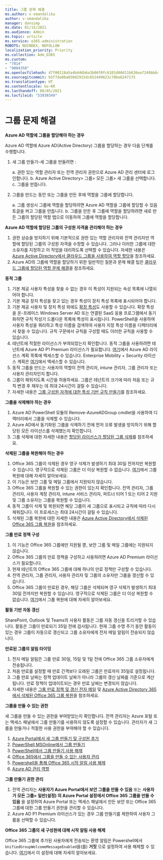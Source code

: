 ```yaml
---
title: 그룹 문제 해결
ms.author: v-smandalika
author: v-smandalika
manager: dansimp
ms.date: 01/15/2021
ms.audience: Admin
ms.topic: article
ms.service: o365-administration
ROBOTS: NOINDEX, NOFOLLOW
localization_priority: Priority
ms.collection: Adm_O365
ms.custom:
- "7814"
- "9004358"
ms.openlocfilehash: 47f00118a5a4b446b6a3b06f0fc6101d00d11b626eaf249bb6ca962a55f7f4d6
ms.sourcegitcommit: b5f7da89a650d2915dc652449623c78be6247175
ms.translationtype: HT
ms.contentlocale: ko-KR
ms.lasthandoff: 08/05/2021
ms.locfileid: "53939349"
---
```

# <a name="troubleshoot-group-issues"></a>그룹 문제 해결

**Azure AD 역할에 그룹을 할당해야 하는 경우**

Azure AD 역할에 Azure AD(Active Directory) 그룹을 할당하는 경우 다음 단계를 수행합니다.

1. 새 그룹 만들기-새 그룹을 만들려면 :

    a. 권한 있는 역할 관리자 또는 전역 관리자 권한으로 Azure AD 관리 센터에 로그인합니다. 
    b. Azure Active Directory> 그룹> 모든 그룹> 새 그룹을 선택합니다. 
    c. 그룹을 만듭니다.

2. 그룹을 만드는 동안 또는 그룹을 만든 후에 역할을 그룹에 할당합니다.

    a. 그룹 생성시 그룹에 역할을 할당하려면 Azure AD 역할을 그룹에 할당할 수 있음 토글을 켜고 그룹을 만듭니다.
    b. 그룹을 만든 후 그룹에 역할을 할당하려면 새로 만든 그룹의 할당된 역할 탭으로 이동하여 그룹에 역할을 할당합니다.

**Azure AD 역할에 할당된 그룹의 구성원 자격을 관리해야 하는 경우**

1. 권한 상승을 방지하기 위해 기본적으로 권한 있는 역할 관리자와 전역 관리자만 역할에 할당된 그룹의 구성원 자격을 수정할 수 있습니다. 그러나 이러한 그룹에 대한 소유자를 지정하고 이 작업을 대리하도록 선택할 수 있습니다. 자세한 내용은 [Azure Active Directory에서 클라우드 그룹을 사용하여 역할 할당](https://docs.microsoft.com/azure/active-directory/roles/groups-concept)을 참조하세요.
2. Azure AD의 그룹에 역할을 할당하기 위한 일반적인 질문과 문제 해결 팁은 [클라우드 그룹에 할당된 역할 문제 해결](https://docs.microsoft.com/azure/active-directory/roles/groups-faq-troubleshooting)을 참조하세요.

**동적 그룹**

1. 기본 제공 사용자 특성을 찾을 수 없는 경우 이 특성이 지원되는 속성 목록에 나열되어야 합니다.
2. 기본 제공 장치 특성을 찾고 있는 경우 특성이 장치 특성 목록에 표시되어야 합니다. 
3. 기본 제공 사용자 및 장치 특성 외에도 [확장 특성](https://docs.microsoft.com/azure/active-directory/enterprise-users/groups-dynamic-membership#extension-properties-and-custom-extension-properties)도 사용할 수 있습니다. 확장 특성을 온-프레미스 Windows Server AD 또는 연결된 SaaS 응용 프로그램에서 동기화하면 규칙 작성기 드롭다운 목록에 특성이 표시됩니다. PowerShell을 사용하여 사용자 특성을 쿼리하고 특성 이름을 검색하여 사용자 지정 특성 이름을 디렉터리에서 찾을 수 있습니다. 규칙 구문에서 규칙을 구성할 때도 이러한 규칙을 사용할 수 있습니다.
4. 테넌트에 적절한 라이선스가 부여되었는지 확인합니다. 동적 그룹을 사용하려면 테넌트에 Azure AD P1 Premium 라이선스가 필요합니다. [여기](https://azure.microsoft.com/pricing/details/active-directory/)에서 Azure AD 라이선스 계획 목록에 액세스할 수 있습니다. Enterprise Mobility + Security 라이선스 계획은 [여기](https://www.microsoft.com/microsoft-365/enterprise-mobility-security/compare-plans-and-pricing)에서 액세스할 수 있습니다.
5. 동적 그룹을 만드는 사용자의 역할이 전역 관리자, intune 관리자, 그룹 관리자 또는 사용자 관리자인지 합니다.
6. 그룹이 채워지도록 시간을 허용하세요. 그룹은 테넌트의 크기에 따라 처음 또는 규칙 변경 후 채우는 데 최대 24시간이 걸릴 수 있습니다.
7. 자세한 내용은 [그룹 구성원 자격에 대한 특성 기반 규칙 만들기](https://docs.microsoft.com/azure/active-directory/enterprise-users/groups-dynamic-membership)를 참조하세요.

**그룹을 삭제해야 하는 경우**

1. Azure AD PowerShell 모듈의 Remove-AzureADGroup cmdlet을 사용하여 디렉터리에서 그룹을 삭제할 수 있습니다.
2. Azure AD에서 동기화된 그룹을 삭제하기 전에 먼저 오류 발생을 방지하기 위해 할당된 모든 라이선스를 삭제했는지 확인합니다.
3. 그룹 삭제에 대한 자세한 내용은 [할당된 라이선스가 할당된 그룹 삭제](https://docs.microsoft.com/azure/active-directory/enterprise-users/licensing-group-advanced#deleting-a-group-with-an-assigned-license)를 참조하세요.

**삭제된 그룹을 복원해야 하는 경우**

1. Office 365 그룹이 삭제된 경우 영구 삭제가 발생하기 최대 30일 전까지만 복원할 수 있습니다. 영구적으로 삭제된 그룹은 더 이상 복원할 수 없습니다. [여기](https://docs.microsoft.com/azure/active-directory/enterprise-users/groups-restore-deleted)에서 그룹 복원에 대해 자세히 알아보세요.
2. 이 기능은 보안 그룹 및 메일 그룹에서 지원되지 않습니다.
3. Office 365 그룹을 복원할 수 있는 권한이 있는지 확인합니다. 전역 관리자, 그룹 관리자, 사용자 계정 관리자, intune 서비스 관리자, 파트너 티어 1 또는 티어 2 지원 및 그룹 소유자는 그룹을 복원할 수 있습니다.
4. 동적 그룹이 삭제 및 복원되면 해당 그룹이 새 그룹으로 표시되고 규칙에 따라 다시 채워집니다. 이 프로세스는 최대 24시간이 걸릴 수 있습니다.
5. 삭제된 그룹 복원에 대한 자세한 내용은 [Azure Active Directory에서 삭제된 Office 365 그룹 복원](https://docs.microsoft.com/azure/active-directory/enterprise-users/groups-restore-deleted)을 참조하세요.

**그룹 만료 정책 구성**

1. 이 기능은 Office 365 그룹에만 지원될 뿐, 보안 그룹 및 메일 그룹에는 지원되지 않습니다.
2. Office 365 그룹의 만료 정책을 구성하고 사용하려면 Azure AD Premium 라이선스가 필요합니다.
3. 현재 테넌트의 Office 365 그룹에 대해 하나의 만료 정책만 구성할 수 있습니다.
4. 전역 관리자, 그룹 관리자, 사용자 관리자 및 그룹의 소유자만 그룹을 갱신할 수 있습니다.
5. Office 365 그룹이 만료된 경우, 해당 그룹은 삭제되며 영구 삭제가 발생하기 최대 30일 전까지만 복원할 수 있습니다. 영구적으로 삭제된 그룹은 더 이상 복원할 수 없습니다. [여기](https://docs.microsoft.com/azure/active-directory/enterprise-users/groups-restore-deleted)에서 그룹 복원에 대해 자세히 알아보세요.

**활동 기반 자동 갱신**

SharePoint, Outlook 및 Teams의 사용자 활동은 그룹 자동 갱신을 트리거할 수 있습니다. 활동은 그룹이 만료되기 35일 전에 검사됩니다. 현재 그룹 수명 주기 동안 활동이 있는 경우 그룹이 자동으로 갱신되고 그룹 소유자에게 전자 메일 알림이 전송되지 않습니다.

**만료된 그룹의 알림 타이밍**

1. 전자 메일 알림은 그룹 만료 30일, 15일 및 1일 전에 Office 365 그룹 소유자에게 전송됩니다.
2. 처음 만료를 설정할 때 만료 간격보다 오래된 그룹은 만료까지 35일로 설정됩니다.
3. 그룹 만료 날짜는 정책 업데이트 날짜가 아니라 그룹의 갱신 날짜를 기준으로 계산됩니다. 만료 정책이 업데이트되는 경우 만료 날짜는 변경되지 않습니다.
4. 자세한 내용은 [그룹 만료 정책 및 갱신 전자 메일](https://docs.microsoft.com/azure/active-directory/enterprise-users/groups-lifecycle) 및 [Azure Active Directory 365에서 삭제된 Office 365 그룹 복원](https://docs.microsoft.com/azure/active-directory/enterprise-users/groups-restore-deleted)을 참조하세요.

**그룹을 만들 수 있는 권한**

새 그룹을 만들 수 있는 권한을 부여받았는지 확인합니다. 전역 관리자는 Azure 포털 또는 액세스 패널에서 그룹 만들기를 사용하지 않도록 설정할 수 있습니다. 관리자가 새 그룹을 만들거나 적절한 사용 권한을 부여해야 할 수 있습니다.

1. [Azure Portal에서 새 그룹 만들기 및 구성원 추가](https://docs.microsoft.com/azure/active-directory/fundamentals/active-directory-groups-create-azure-portal)
2. [PowerShell MSOnline에서 그룹 만들기](https://docs.microsoft.com/azure/active-directory/enterprise-users/groups-settings-v2-cmdlets#create-groups)
3. [PowerShell에서 그룹 만들기 사용 해제](https://docs.microsoft.com/azure/active-directory/enterprise-users/groups-settings-v2-cmdlets#disable-group-creation-by-your-users) 
4. [Office 365에서 그룹을 만들 수 있는 사용자 관리](https://docs.microsoft.com/microsoft-365/solutions/manage-creation-of-groups) 
5. [Powershell을 통해 Office 365 시작 알림 사용 해제](https://docs.microsoft.com/powershell/module/exchange/set-unifiedgroup)
6. [Azure AD 관리 역할](https://docs.microsoft.com/azure/active-directory/roles/permissions-reference)

**그룹 만들기 권한 관리**

1. 전역 관리자는 **사용자가 Azure Portal에서 보안 그룹을 만들 수 있음** 또는 **사용자가 **모든 그룹> 일반(설정)** 의 Azure Portal 설정에서 Office 365 그룹을 만들 수 있음** 을 설정하여 Azure Portal 또는 액세스 패널에서 만든 보안 또는 Office 365 그룹에 대한 그룹 만들기 권한을 관리할 수 있습니다.
2. Azure AD P1 Premium 라이선스가 있는 경우 그룹 만들기를 제한하여 사용자 그룹을 선택할 수 있습니다.

**Office 365 그룹의 새 구성원에 대해 시작 알림 사용 해제**

Office 365 그룹에 추가된 사용자에게 전송되는 환영 알림은 Powershell에서 `UnifiedGroupWelcomeMessageEnabled`을(를) **거짓** 으로 설정하여 사용 해제할 수 있습니다. [여기](https://docs.microsoft.com/powershell/module/exchange/set-unifiedgroup)에서 이 설정에 대해 자세히 알아보세요.













